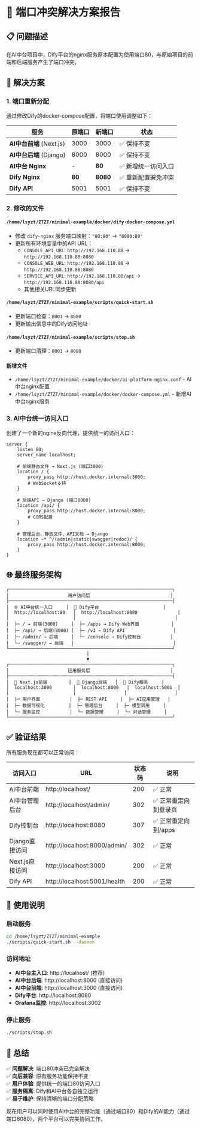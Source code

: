 # 🔧 端口冲突解决方案报告

## 📋 问题描述

在AI中台项目中，Dify平台的nginx服务原本配置为使用端口80，与原始项目的前端和后端服务产生了端口冲突。

## 🎯 解决方案

### 1. 端口重新分配

通过修改Dify的docker-compose配置，将端口使用调整如下：

| 服务 | 原端口 | 新端口 | 状态 |
|------|--------|--------|------|
| **AI中台前端** (Next.js) | 3000 | 3000 | ✅ 保持不变 |
| **AI中台后端** (Django) | 8000 | 8000 | ✅ 保持不变 |
| **AI中台 Nginx** | - | **80** | ✅ 新增统一访问入口 |
| **Dify Nginx** | **80** | **8080** | ✅ 重新配置避免冲突 |
| **Dify API** | 5001 | 5001 | ✅ 保持不变 |

### 2. 修改的文件

#### `/home/lsyzt/ZTZT/minimal-example/docker/dify-docker-compose.yml`
- 修改 `dify-nginx` 服务端口映射：`"80:80"` → `"8080:80"`
- 更新所有环境变量中的API URL：
  - `CONSOLE_API_URL`: `http://192.168.110.88` → `http://192.168.110.88:8080`
  - `CONSOLE_WEB_URL`: `http://192.168.110.88` → `http://192.168.110.88:8080`
  - `SERVICE_API_URL`: `http://192.168.110.88/api` → `http://192.168.110.88:8080/api`
  - 其他相关URL同步更新

#### `/home/lsyzt/ZTZT/minimal-example/scripts/quick-start.sh`
- 更新端口检查：`8001` → `8080`
- 更新输出信息中的Dify访问地址

#### `/home/lsyzt/ZTZT/minimal-example/scripts/stop.sh`
- 更新端口清理：`8001` → `8080`

#### 新增文件
- `/home/lsyzt/ZTZT/minimal-example/docker/ai-platform-nginx.conf` - AI中台nginx配置
- `/home/lsyzt/ZTZT/minimal-example/docker/docker-compose.yml` - 新增AI中台nginx服务

### 3. AI中台统一访问入口

创建了一个新的nginx反向代理，提供统一的访问入口：

```nginx
server {
    listen 80;
    server_name localhost;

    # 前端静态文件 → Next.js (端口3000)
    location / {
        proxy_pass http://host.docker.internal:3000;
        # WebSocket支持
    }

    # 后端API → Django (端口8000)
    location /api/ {
        proxy_pass http://host.docker.internal:8000;
        # CORS配置
    }

    # 管理后台、静态文件、API文档 → Django
    location ~* ^/(admin|static|swagger|redoc)/ {
        proxy_pass http://host.docker.internal:8000;
    }
}
```

## 🌐 最终服务架构

```
┌─────────────────────────────────────────────────────────────┐
│                      用户访问层                              │
├─────────────────────────────────────────────────────────────┤
│  🌐 AI中台统一入口     │  🤖 Dify平台                        │
│  http://localhost:80   │  http://localhost:8080               │
│                        │                                     │
│  ├─ / → 前端(3000)     │  ├─ /apps → Dify Web界面            │
│  ├─ /api/ → 后端(8000) │  ├─ /v1 → Dify API                  │
│  ├─ /admin/ → 后端     │  └─ /console → Dify控制台           │
│  └─ /swagger/ → 后端   │                                     │
└─────────────────────────────────────────────────────────────┘
                              │
                              ▼
┌─────────────────────────────────────────────────────────────┐
│                      应用服务层                              │
├─────────────────────────────────────────────────────────────┤
│  🎨 Next.js前端        │  🐍 Django后端   │  🤖 Dify服务     │
│  localhost:3000        │  localhost:8000   │  localhost:5001  │
│                        │                  │                  │
│  ├─ 用户界面           │  ├─ REST API     │  ├─ AI应用管理   │
│  ├─ 数据可视化         │  ├─ 管理后台     │  ├─ 模型调用     │
│  └─ 服务监控           │  └─ 数据管理     │  └─ 对话管理     │
└─────────────────────────────────────────────────────────────┘
```

## ✅ 验证结果

所有服务现在都可以正常访问：

| 访问入口 | URL | 状态码 | 说明 |
|----------|-----|--------|------|
| AI中台前端 | http://localhost/ | 200 | ✅ 正常 |
| AI中台管理后台 | http://localhost/admin/ | 302 | ✅ 正常重定向到登录页 |
| Dify控制台 | http://localhost:8080 | 307 | ✅ 正常重定向到/apps |
| Django直接访问 | http://localhost:8000/admin/ | 302 | ✅ 正常 |
| Next.js直接访问 | http://localhost:3000 | 200 | ✅ 正常 |
| Dify API | http://localhost:5001/health | 200 | ✅ 正常 |

## 🚀 使用说明

### 启动服务
```bash
cd /home/lsyzt/ZTZT/minimal-example
./scripts/quick-start.sh --daemon
```

### 访问地址
- **AI中台主入口**: http://localhost/ (推荐)
- **AI中台后端**: http://localhost:8000 (直接访问)
- **AI中台前端**: http://localhost:3000 (直接访问)
- **Dify平台**: http://localhost:8080
- **Grafana监控**: http://localhost:3002

### 停止服务
```bash
./scripts/stop.sh
```

## 🎉 总结

✅ **问题解决**: 端口80冲突已完全解决  
✅ **向后兼容**: 原有服务功能保持不变  
✅ **用户体验**: 提供统一的端口80访问入口  
✅ **服务隔离**: Dify和AI中台各自独立运行  
✅ **易于维护**: 保持清晰的端口分配策略  

现在用户可以同时使用AI中台的完整功能（通过端口80）和Dify的AI能力（通过端口8080），两个平台可以完美协同工作。
